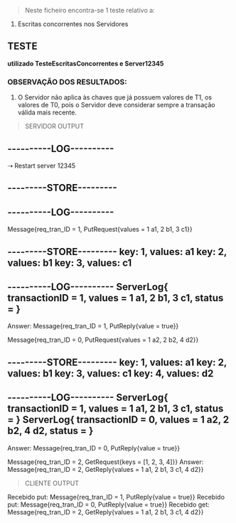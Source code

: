 > Neste ficheiro encontra-se 1 teste relativo a:
1. Escritas concorrentes nos Servidores

## TESTE
**utilizado TesteEscritasConcorrentes e Server12345**

### OBSERVAÇÃO DOS RESULTADOS:
1. O Servidor não aplica às chaves que já possuem valores de T1, os valores de T0, pois o Servidor deve considerar sempre a transação válida mais recente.

> SERVIDOR OUTPUT

----------LOG----------
-----------------------

⇢ Restart server 12345

---------STORE---------
-----------------------

----------LOG----------
-----------------------

Message{req_tran_ID = 1, PutRequest{values = 1 a1, 2 b1, 3 c1}}

---------STORE---------
key: 1, values: a1
key: 2, values: b1
key: 3, values: c1
-----------------------

----------LOG----------
ServerLog{ transactionID = 1, values = 1 a1, 2 b1, 3 c1, status = }
-----------------------

Answer: Message{req_tran_ID = 1, PutReply{value = true}}

Message{req_tran_ID = 0, PutRequest{values = 1 a2, 2 b2, 4 d2}}

---------STORE---------
key: 1, values: a1
key: 2, values: b1
key: 3, values: c1
key: 4, values: d2
-----------------------

----------LOG----------
ServerLog{ transactionID = 1, values = 1 a1, 2 b1, 3 c1, status = }
ServerLog{ transactionID = 0, values = 1 a2, 2 b2, 4 d2, status = }
-----------------------

Answer: Message{req_tran_ID = 0, PutReply{value = true}}

Message{req_tran_ID = 2, GetRequest{keys = [1, 2, 3, 4]}}
Answer: Message{req_tran_ID = 2, GetReply{values = 1 a1, 2 b1, 3 c1, 4 d2}}


> CLIENTE OUTPUT

Recebido put: Message{req_tran_ID = 1, PutReply{value = true}}
Recebido put: Message{req_tran_ID = 0, PutReply{value = true}}
Recebido get: Message{req_tran_ID = 2, GetReply{values = 1 a1, 2 b1, 3 c1, 4 d2}}